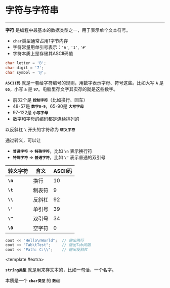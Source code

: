 # 字符与字符串

---

<CCollapseGroup>

<CCollapse title="什么是字符？">

**字符** 是编程中最基本的数据类型之一，用于表示单个文本符号。

- `char`类型通常占用1字节内存
- 字符常量用单引号表示：`'A'`, `'1'`, `'#'`
- 字符本质上是存储其ASCII码值

```cpp
char letter = 'B';
char digit = '7';
char symbol = '@';
```
</CCollapse>

<CCollapse title="什么是ASCII码？">

**`ASCII码`** 就是一套给字符编号的规则，用数字表示字母、符号这些。比如大写 **`A`** 是 **`65`**，小写 **`a`** 是 **`97`**。电脑里存文字其实存的就是这些数字。

</CCollapse>

<CCollapse title="ASCII码有哪些重要的规律？">

- 前32个是 **`控制字符`**（比如换行、回车）
- 48-57是 **`数字0-9`**，65-90是 **`大写字母`**
- 97-122是 **`小写字母`**
- 数字和字母的编码都是连续排列的

</CCollapse>

<CCollapse title="什么是转义字符？">

以反斜杠 **`\`** 开头的字符称为 **`转义字符`**

通过转义，可以让

- **`普通字符`** => **`特殊字符`**，比如 **`\n`** 表示换行符
- **`特殊字符`** => **`普通字符`**，比如 **`\"`** 表示普通的双引号

| 转义字符 | 含义 | ASCII码 |
|---------|------|--------|
| **`\n`**    | 换行 | 10     |
| **`\t`**    | 制表符 | 9      |
| **`\\`**    | 反斜杠 | 92     |
| **`\'`**    | 单引号 | 39     |
| **`\"`**    | 双引号 | 34     |
| **`\0`**    | 空字符 | 0      |

```cpp
cout << "Hello\nWorld";  // 输出两行
cout << "Tab\tTest";     // 输出Tab间隔
cout << "Path: C:\\";    // 输出反斜杠
```

<template #extra>
    <CBadge text="重点" variant="outline" color="#ff4d4f" />
</template>

</CCollapse>

<CCollapse title="介绍一下String类型。">

**`string类型`** 就是用来存文本的，比如一句话、一个名字。

本质是一个 **`char类型`** 的 **`数组`**

</CCollapse>

</CCollapseGroup>